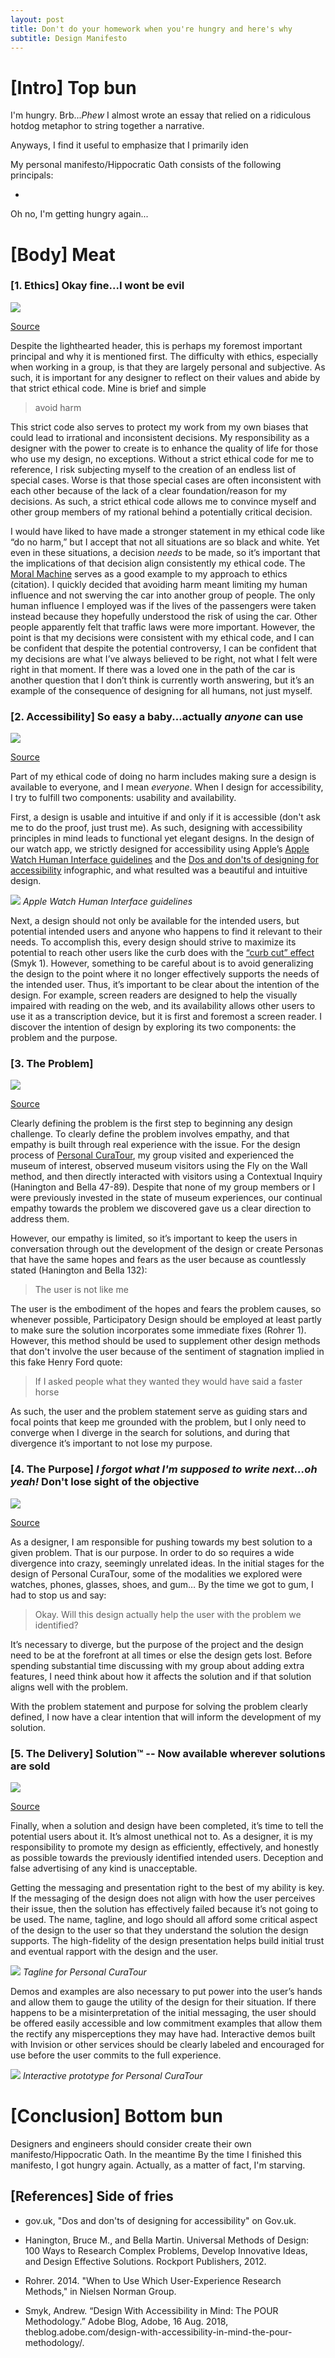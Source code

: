 ```yaml
---
layout: post
title: Don't do your homework when you're hungry and here's why 
subtitle: Design Manifesto 
---
```


# [Intro] Top bun

I'm hungry. Brb...*Phew* I almost wrote an essay that relied on a ridiculous hotdog metaphor to string together a narrative.

Anyways, I find it useful to emphasize that I primarily iden

My personal manifesto/Hippocratic Oath consists of the following principals:

- 
Oh no, I'm getting hungry again...

# [Body] Meat
### [1. Ethics] Okay fine...I wont be evil
![](/img/Ethics.jpg)

[Source](https://www.google.com/url?sa=t&rct=j&q=&esrc=s&source=web&cd=16&cad=rja&uact=8&ved=2ahUKEwic_raFx4XfAhWDTN8KHZLLD34QFjAPegQIABAB&url=https%3A%2F%2Fwww.123rf.com%2Fphoto_37665467_businessman.html&usg=AOvVaw00b5vA55Tv9pRnF_brliKI)

Despite the lighthearted header, this is perhaps my foremost important principal and why it is mentioned first. The difficulty with ethics, especially when working in a group, is that they are largely personal and subjective. As such, it is important for any designer to reflect on their values and abide by that strict ethical code. Mine is brief and simple

> avoid harm

This strict code also serves to protect my work from my own biases that could lead to irrational and inconsistent decisions. My responsibility as a designer with the power to create is to enhance the quality of life for those who use my design, no exceptions. Without a strict ethical code for me to reference, I risk subjecting myself to the creation of an endless list of special cases. Worse is that those special cases are often inconsistent with each other because of the lack of a clear foundation/reason for my decisions. As such, a strict ethical code allows me to convince myself and other group members of my rational behind a potentially critical decision.

I would have liked to have made a stronger statement in my ethical code like “do no harm,” but I accept that not all situations are so black and white. Yet even in these situations, a decision *needs* to be made, so it’s important that the implications of that decision align consistently my ethical code. The [Moral Machine](http://moralmachine.mit.edu) serves as a good example to my approach to ethics (citation). I quickly decided that avoiding harm meant limiting my human influence and not swerving the car into another group of people. The only human influence I employed was if the lives of the passengers were taken instead because they hopefully understood the risk of using the car. Other people apparently felt that traffic laws were more important. However, the point is that my decisions were consistent with my ethical code, and I can be confident that despite the potential controversy, I can be confident that my decisions are what I’ve always believed to be right, not what I felt were right in that moment. If there was a loved one in the path of the car is another question that I don’t think is currently worth answering, but it’s an example of the consequence of designing for all humans, not just myself.

### [2. Accessibility] So easy a baby...actually *anyone* can use
![](/img/Accessibility.jpg)

[Source](https://www.google.com/url?sa=i&rct=j&q=&esrc=s&source=images&cd=&cad=rja&uact=8&ved=2ahUKEwiQlK6Rw4XfAhXhct8KHQYqDPgQjRx6BAgBEAU&url=https%3A%2F%2Fwww.ilovepdf.com%2Ffeatures&psig=AOvVaw1-c9w4DI5pvNUEbi6Dw1sC&ust=1543990527847852)

Part of my ethical code of doing no harm includes making sure a design is available to everyone, and I mean *everyone*. When I design for accessibility, I try to fulfill two components:  usability and availability. 

First, a design is usable and intuitive if and only if it is accessible (don't ask me to do the proof, just trust me). As such, designing with accessibility principles in mind leads to functional yet elegant designs. In the design of our watch app, we strictly designed for accessibility using Apple’s [Apple Watch Human Interface guidelines](https://developer.apple.com/design/human-interface-guidelines/watchos/overview/themes/) and the [Dos and don'ts of designing for accessibility](https://www.google.com/url?q=https%3A%2F%2Fglow.williams.edu%2Ffiles%2F133121172%2Fdownload%3Fdownload_frd%3D1&sa=D&sntz=1&usg=AFQjCNETPD8zlkhx97yLnOXTp0N6UcqlCA) infographic, and what resulted was a beautiful and intuitive design. 

![](/img/Accessibility1.png)
*Apple Watch Human Interface guidelines*

Next, a design should not only be available for the intended users, but potential intended users and anyone who happens to find it relevant to their needs. To accomplish this, every design should strive to maximize its potential to reach other users like the curb does with the [“curb cut” effect](https://theblog.adobe.com/design-with-accessibility-in-mind-the-pour-methodology/) (Smyk 1). However, something to be careful about is to avoid generalizing the design to the point where it no longer effectively supports the needs of the intended user. Thus, it’s important to be clear about the intention of the design. For example, screen readers are designed to help the visually impaired with reading on the web, and its availability allows other users to use it as a transcription device, but it is first and foremost a screen reader. I discover the intention of design by exploring its two components: the problem and the purpose.

### [3. The Problem] 
![](/img/Problem.gif)

[Source](https://www.google.com/url?sa=i&rct=j&q=&esrc=s&source=images&cd=&cad=rja&uact=8&ved=2ahUKEwi3ov2yx4XfAhWxUt8KHdY0CC8QjRx6BAgBEAU&url=https%3A%2F%2Fwww.memecenter.com%2Ffun%2F632766%2Fwhat-seems-to-be-the-officer-problem&psig=AOvVaw26UdqXX638761JMtkLL2ZD&ust=1543991689159057)

Clearly defining the problem is the first step to beginning any design challenge. To clearly define the problem involves empathy, and that empathy is built through real experience with the issue. For the design process of [Personal CuraTour](https://krtejeda.github.io/PersonalCuraTour/), my group visited and experienced the museum of interest, observed museum visitors using the Fly on the Wall method, and then directly interacted with visitors using a Contextual Inquiry (Hanington and Bella 47-89). Despite that none of my group members or I were previously invested in the state of museum experiences, our continual empathy towards the problem we discovered gave us a clear direction to address them. 

However, our empathy is limited, so it’s important to keep the users in conversation through out the development of the design or create Personas that have the same hopes and fears as the user because as countlessly stated (Hanington and Bella 132):

> The user is not like me

The user is the embodiment of the hopes and fears the problem causes, so whenever possible, Participatory Design should be employed at least partly to make sure the solution incorporates some immediate fixes (Rohrer 1). However, this method should be used to supplement other design methods that don't involve the user because of the sentiment of stagnation implied in this fake Henry Ford quote: 

> If I asked people what they wanted they would have said a faster horse

As such, the user and the problem statement serve as guiding stars and focal points that keep me grounded with the problem, but I only need to converge when I diverge in the search for solutions, and during that divergence it’s important to not lose my purpose.

### [4. The Purpose] *I forgot what I'm supposed to write next...oh yeah!* Don't lose sight of the objective
![](/img/Purpose.jpg)

[Source](https://www.google.com/url?sa=i&rct=j&q=&esrc=s&source=images&cd=&cad=rja&uact=8&ved=2ahUKEwjUsIPQx4XfAhWCmOAKHSG7BEcQjRx6BAgBEAU&url=http%3A%2F%2Fwww.expatmakeupaddict.com%2F2015%2F08%2Fwhat-am-i-doing-blogger-identity-crisis.html&psig=AOvVaw0RARuhwybGcVcaPwjtgt2V&ust=1543991750191968)

As a designer, I am responsible for pushing towards my best solution to a given problem. That is our purpose. In order to do so requires a wide divergence into crazy, seemingly unrelated ideas. In the initial stages for the design of Personal CuraTour, some of the modalities we explored were watches, phones, glasses, shoes, and gum… By the time we got to gum, I had to stop us and say:

> Okay. Will this design actually help the user with the problem we identified?

It’s necessary to diverge, but the purpose of the project and the design need to be at the forefront at all times or else the design gets lost. Before spending substantial time discussing with my group about adding extra features, I need think about how it affects the solution and if that solution aligns well with the problem.

With the problem statement and purpose for solving the problem clearly defined, I now have a clear intention that will inform the development of my solution.

### [5. The Delivery] Solution™ -- Now available wherever solutions are sold
![](/img/Delivery.png)

[Source](https://www.google.com/url?sa=i&rct=j&q=&esrc=s&source=images&cd=&cad=rja&uact=8&ved=2ahUKEwj108H0x4XfAhVhhOAKHcryCMwQjRx6BAgBEAU&url=https%3A%2F%2Fknowyourmeme.com%2Fphotos%2F947750-spongebob-s-hype-stand&psig=AOvVaw2yDvWTC78fkarV1mUiSRTF&ust=1543991826704237)

Finally, when a solution and design have been completed, it’s time to tell the potential users about it. It’s almost unethical not to. As a designer, it is my responsibility to promote my design as efficiently, effectively, and honestly as possible towards the previously identified intended users. Deception and false advertising of any kind is unacceptable.

Getting the messaging and presentation right to the best of my ability is key. If the messaging of the design does not align with how the user perceives their issue, then the solution has effectively failed because it’s not going to be used. The name, tagline, and logo should all afford some critical aspect of the design to the user so that they understand the solution the design supports. The high-fidelity of the design presentation helps build initial trust and eventual rapport with the design and the user. 

![](/img/Delivery1.png)
*Tagline for Personal CuraTour*

Demos and examples are also necessary to put power into the user’s hands and allow them to gauge the utility of the design for their situation. If there happens to be a misinterpretation of the initial messaging, the user should be offered easily accessible and low commitment examples that allow them the rectify any misperceptions they may have had. Interactive demos built with Invision or other services should be clearly labeled and encouraged for use before the user commits to the full experience. 

![](/img/Delivery2.png)
*Interactive prototype for Personal CuraTour*

# [Conclusion] Bottom bun

Designers and engineers should consider create their own manifesto/Hippocratic Oath. In the meantime By the time I finished this manifesto, I got hungry again. Actually, as a matter of fact, I'm starving.  

## [References] Side of fries

- gov.uk, "Dos and don'ts of designing for accessibility" on Gov.uk. 

- Hanington, Bruce M., and Bella Martin. Universal Methods of Design: 100 Ways to Research Complex Problems, Develop Innovative Ideas, and Design Effective Solutions. Rockport Publishers, 2012.

- Rohrer. 2014. "When to Use Which User-Experience Research Methods," in Nielsen Norman Group.

- Smyk, Andrew. “Design With Accessibility in Mind: The POUR Methodology.” Adobe Blog, Adobe, 16 Aug. 2018, theblog.adobe.com/design-with-accessibility-in-mind-the-pour-methodology/.
